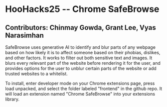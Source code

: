 # HooHacks25 -- Chrome SafeBrowse

## Contributors: Chinmay Gowda, Grant Lee, Vyas Narasimhan

SafeBrowse uses generative AI to identify and blur parts of any webpage based on how likely it is to affect someone based on their phobias, dislikes, and other factors. It works to filter out both sensitive text and images. It blurs every relevant part of the website before rendering it for the user, and provides options for the user to unblur certain parts of the website or add trusted websites to a whitelist.

To install, enter developer mode on your Chrome extensions page, press load unpacked, and select the folder labeled "frontend" in the github repo. It will load an extension named "Chrome SafeBrowse" into your extensions library.